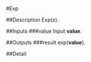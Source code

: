 #Exp

##Description
Exp(x).

##Inputs
###value
Input **value**.

##Outputs
###result
exp(**value**).

##Detail

